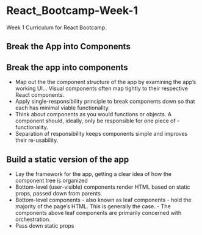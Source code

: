 # React_Bootcamp-Week-1

Week 1 Curriculum for React Bootcamp.

## Break the App into Components

## Break the app into components
- Map out the the component structure of the app by examining the app’s working UI... Visual components often map tightly to their respective React components.
- Apply single-responsibility principle to break components down so that each has minimal viable functionality.
- Think about components as you would functions or objects. A component should, ideally, only be responsible for one piece of - functionality.
- Separation of responsibility keeps components simple and improves their re-usability.

## Build a static version of the app
- Lay the framework for the app, getting a clear idea of how the component tree is organized
- Bottom-level (user-visible) components render HTML based on static props, passed down from parents.
- Bottom-level components - also known as leaf components - hold the majority of the page’s HTML. This is generally the case. - The components above leaf components are primarily concerned with orchestration.
- Pass down static props
